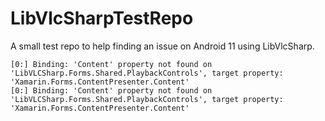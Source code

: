# LibVlcSharpTestRepo
A small test repo to help finding an issue on Android 11 using LibVlcSharp.

```
[0:] Binding: 'Content' property not found on 'LibVLCSharp.Forms.Shared.PlaybackControls', target property: 'Xamarin.Forms.ContentPresenter.Content'
[0:] Binding: 'Content' property not found on 'LibVLCSharp.Forms.Shared.PlaybackControls', target property: 'Xamarin.Forms.ContentPresenter.Content'
```
